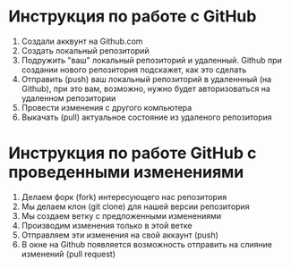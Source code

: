 # Инструкция по работе с GitHub

1. Cоздали акквунт на Github.com
2. Coздать локальный репозиторий
3. Подружить "ваш" локальный репозиторий и удаленный. Github при создании нового репозитория подскажет, как это сделать
4. Отправить (push) ваш локальный репозиторий в удаленнный (на Github), при это вам, возможно, нужно будет авторизоваться на удаленном репозитории
5. Провести изменения с другого компьютера
6. Выкачать (pull) актуальное состояние из удаленого репозитория

# Инструкция по работе GitHub с проведенными изменениями

1. Делаем форк (fork) интересующего нас репозитория
2. Мы делаем клон (git clone) для нашей версии репозитория
3. Мы создаем ветку с предложенными изменениями
4. Производим изменения только в этой ветке
5. Отправляем эти изменения на свой аккаунт (push)
6. В окне на Github появляется возможность отправить  на слияние изменений (pull request)
